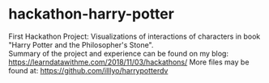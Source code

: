 # hackathon-harry-potter
First Hackathon Project: Visualizations of interactions of characters in book "Harry Potter and the Philosopher's Stone".\
Summary of the project and experience can be found on my blog: https://learndatawithme.com/2018/11/03/hackathons/
More files may be found at: https://github.com/illlyo/harrypotterdv
